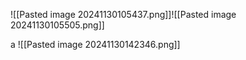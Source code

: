 ![[Pasted image 20241130105437.png]]![[Pasted image 20241130105505.png]]

a
![[Pasted image 20241130142346.png]]